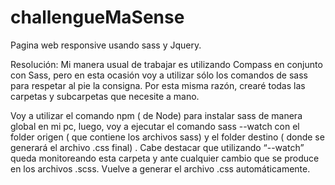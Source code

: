 # challengueMaSense
Pagina web responsive usando sass y Jquery.

Resolución:
Mi manera usual de trabajar es utilizando Compass en conjunto con Sass, pero en esta ocasión voy a utilizar sólo los comandos de sass para respetar al pie la consigna. Por esta misma razón, crearé todas las carpetas y subcarpetas que necesite a mano.

Voy a utilizar el comando npm ( de Node) para instalar sass de manera global en mi pc, luego, voy  a ejecutar el comando sass --watch con el folder origen ( que contiene los archivos sass)  y el folder destino ( donde se generará el archivo .css final) . Cabe destacar que utilizando “--watch” queda monitoreando esta carpeta y ante cualquier cambio que se produce en los archivos .scss. Vuelve a generar el archivo .css automáticamente.

